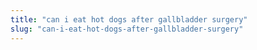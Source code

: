 ```yaml
---
title: "can i eat hot dogs after gallbladder surgery"
slug: "can-i-eat-hot-dogs-after-gallbladder-surgery"
---
```


